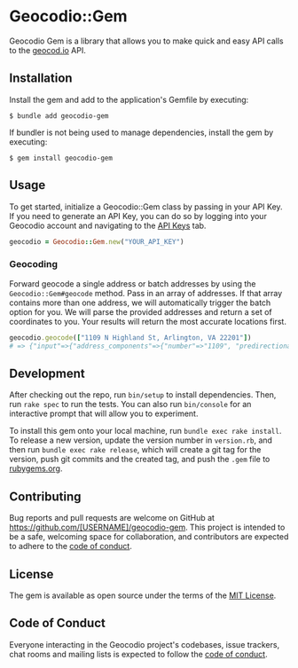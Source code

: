 # Geocodio::Gem

Geocodio Gem is a library that allows you to make quick and easy API calls to the [geocod.io](https://geocod.io) API.  
## Installation

Install the gem and add to the application's Gemfile by executing:

    $ bundle add geocodio-gem

If bundler is not being used to manage dependencies, install the gem by executing:

    $ gem install geocodio-gem

## Usage

To get started, initialize a Geocodio::Gem class by passing in your API Key. If you need to generate an API Key, you can do so by logging into your Geocodio account and navigating to the [API Keys](https://dash.geocod.io/apikey) tab.

```ruby
geocodio = Geocodio::Gem.new("YOUR_API_KEY")
```

### Geocoding

Forward geocode a single address or batch addresses by using the `Geocodio::Gem#geocode` method. Pass in an array of addresses. If that array contains more than one address, we will automatically trigger the batch option for you. We will parse the provided addresses and return a set of coordinates to you. Your results will return the most accurate locations first. 

```ruby
geocodio.geocode(["1109 N Highland St, Arlington, VA 22201"])
# => {"input"=>{"address_components"=>{"number"=>"1109", "predirectional"=>"N", "street"=>"Highland", "suffix"=>"St", "formatted_street"=>"N Highland St", "city"=>"Arlington", "state"=>"VA", "zip"=>"22201", "country"=>"US"}, "formatted_address"=>"1109 N Highland St, Arlington, VA 22201"}, "results"=>[{"address_components"=>{"number"=>"1109", "predirectional"=>"N", "street"=>"Highland", "suffix"=>"St", "formatted_street"=>"N Highland St", "city"=>"Arlington", "county"=>"Arlington County", "state"=>"VA", "zip"=>"22201", "country"=>"US"}, "formatted_address"=>"1109 N Highland St, Arlington, VA 22201", "location"=>{"lat"=>38.886672, "lng"=>-77.094735}, "accuracy"=>1, "accuracy_type"=>"rooftop", "source"=>"Arlington"}]}
```

## Development

After checking out the repo, run `bin/setup` to install dependencies. Then, run `rake spec` to run the tests. You can also run `bin/console` for an interactive prompt that will allow you to experiment.

To install this gem onto your local machine, run `bundle exec rake install`. To release a new version, update the version number in `version.rb`, and then run `bundle exec rake release`, which will create a git tag for the version, push git commits and the created tag, and push the `.gem` file to [rubygems.org](https://rubygems.org).

## Contributing

Bug reports and pull requests are welcome on GitHub at https://github.com/[USERNAME]/geocodio-gem. This project is intended to be a safe, welcoming space for collaboration, and contributors are expected to adhere to the [code of conduct](https://github.com/[USERNAME]/geocodio-gem/blob/master/CODE_OF_CONDUCT.md).

## License

The gem is available as open source under the terms of the [MIT License](https://opensource.org/licenses/MIT).

## Code of Conduct

Everyone interacting in the Geocodio project's codebases, issue trackers, chat rooms and mailing lists is expected to follow the [code of conduct](https://github.com/[USERNAME]/geocodio-gem/blob/master/CODE_OF_CONDUCT.md).
